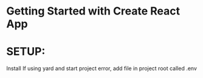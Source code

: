 # Getting Started with Create React App
# SETUP:
Install
If using yard and start project error, add file in project root called .env

<link href="https://fonts.googleapis.com/css2?family=PT+Sans:wght@700&display=swap" rel="stylesheet">

 